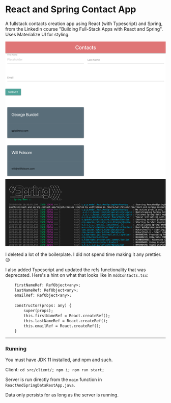 # React and Spring Contact App
A fullstack contacts creation app using React (with Typescript) and Spring, from the LinkedIn course "Building Full-Stack Apps with React and Spring". Uses Materialize UI for styling.

![](client.png)
![](spring.png)

I deleted a lot of the boilerplate. I did not spend time making it any prettier. 😉

I also added Typescript and updated the refs functionality that was deprecated. Here's a hint on what that looks like in `AddContacts.tsx`:

```
    firstNameRef: RefObject<any>;
    lastNameRef: RefObject<any>;
    emailRef: RefObject<any>;

    constructor(props: any) {
        super(props);
        this.firstNameRef = React.createRef();
        this.lastNameRef = React.createRef();
        this.emailRef = React.createRef();
    }
```

-----

### Running
You must have JDK 11 installed, and npm and such.

Client: ```cd src/client/; npm i; npm run start;```

Server is run directly from the `main` function in `ReactAndSpringDataRestApp.java`.

Data only persists for as long as the server is running.
